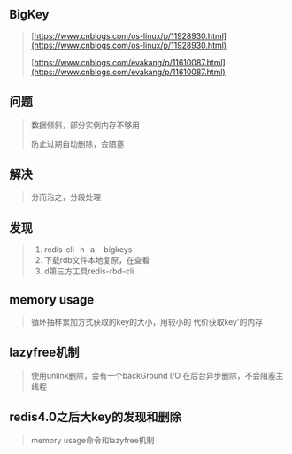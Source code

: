 ## BigKey

> [https://www.cnblogs.com/os-linux/p/11928930.html](https://www.cnblogs.com/os-linux/p/11928930.html)
>
> [https://www.cnblogs.com/evakang/p/11610087.html](https://www.cnblogs.com/evakang/p/11610087.html)

## 问题

> 数据倾斜，部分实例内存不够用
>
> 防止过期自动删除，会阻塞

## 解决

> 分而治之，分段处理

## 发现

> 1. redis-cli -h -a --bigkeys
> 2. 下载rdb文件本地复原，在查看
> 3. d第三方工具redis-rbd-cli

## memory usage

> 循环抽样累加方式获取的key的大小，用较小的 代价获取key'的内存

## lazyfree机制

> 使用unlink删除，会有一个backGround I/O 在后台异步删除，不会阻塞主线程

## redis4.0之后大key的发现和删除

> memory usage命令和lazyfree机制



